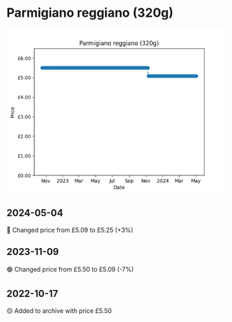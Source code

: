 # Parmigiano reggiano (320g)
![](charts/product-98385011.png)
## 2024-05-04
🔴 Changed price from £5.09 to £5.25 (+3%)
## 2023-11-09
🟢 Changed price from £5.50 to £5.09 (-7%)
## 2022-10-17
🟡 Added to archive with price £5.50